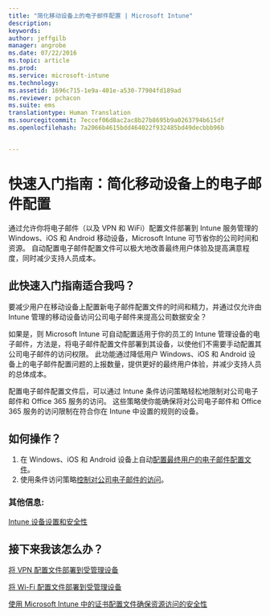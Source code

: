 ```yaml
---
title: "简化移动设备上的电子邮件配置 | Microsoft Intune"
description: 
keywords: 
author: jeffgilb
manager: angrobe
ms.date: 07/22/2016
ms.topic: article
ms.prod: 
ms.service: microsoft-intune
ms.technology: 
ms.assetid: 1696c715-1e9a-401e-a530-77904fd189ad
ms.reviewer: pchacon
ms.suite: ems
translationtype: Human Translation
ms.sourcegitcommit: 7eccef06d8ac2ac8b27b8695b9a0263794b615df
ms.openlocfilehash: 7a2066b4615bdd464022f932485bd49decbbb96b


---
```


# 快速入门指南：简化移动设备上的电子邮件配置
通过允许你将电子邮件（以及 VPN 和 WiFi）配置文件部署到 Intune 服务管理的 Windows、iOS 和 Android 移动设备，Microsoft Intune 可节省你的公司时间和资源。 自动配置电子邮件配置文件可以极大地改善最终用户体验及提高满意程度，同时减少支持人员成本。

## 此快速入门指南适合我吗？
要减少用户在移动设备上配置新电子邮件配置文件的时间和精力，并通过仅允许由 Intune 管理的移动设备访问公司电子邮件来提高公司数据安全？

如果是，则 Microsoft Intune 可自动配置适用于你的员工的 Intune 管理设备的电子邮件，方法是，将电子邮件配置文件部署到其设备，以使他们不需要手动配置其公司电子邮件的访问权限。 此功能通过降低用户 Windows、iOS 和 Android 设备上的电子邮件配置问题的上报数量，提供更好的最终用户体验，并减少支持人员的总体成本。

配置电子邮件配置文件后，可以通过 Intune 条件访问策略轻松地限制对公司电子邮件和 Office 365 服务的访问。 这些策略使你能确保将对公司电子邮件和 Office 365 服务的访问限制在符合你在 Intune 中设置的规则的设备。

## 如何操作？
1.  在 Windows、iOS 和 Android 设备上自动[配置最终用户的电子邮件配置文件](/intune/deploy-use/configure-access-to-corporate-email-using-email-profiles-with-microsoft-intune)。
2.  使用条件访问策略[控制对公司电子邮件的访问](/intune/deploy-use/restrict-access-to-email-and-o365-services-with-microsoft-intune)。


### 其他信息:
[Intune 设备设置和安全性](/intune/deploy-use/manage-settings-and-features-on-your-devices-with-microsoft-intune-policies)

## 接下来我该怎么办？
[将 VPN 配置文件部署到受管理设备](/intune/deploy-use/vpn-connections-in-microsoft-intune)

[将 Wi-Fi 配置文件部署到受管理设备](/intune/deploy-use/wi-fi-connections-in-microsoft-intune)

[使用 Microsoft Intune 中的证书配置文件确保资源访问的安全性](/intune/deploy-use/secure-resource-access-with-certificate-profiles)



<!--HONumber=Jul16_HO4-->


